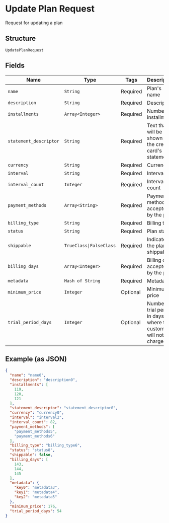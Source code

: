 
# Update Plan Request

Request for updating a plan

## Structure

`UpdatePlanRequest`

## Fields

| Name | Type | Tags | Description |
|  --- | --- | --- | --- |
| `name` | `String` | Required | Plan's name |
| `description` | `String` | Required | Description |
| `installments` | `Array<Integer>` | Required | Number os installments |
| `statement_descriptor` | `String` | Required | Text that will be shown on the credit card's statement |
| `currency` | `String` | Required | Currency |
| `interval` | `String` | Required | Interval |
| `interval_count` | `Integer` | Required | Interval count |
| `payment_methods` | `Array<String>` | Required | Payment methods accepted by the plan |
| `billing_type` | `String` | Required | Billing type |
| `status` | `String` | Required | Plan status |
| `shippable` | `TrueClass\|FalseClass` | Required | Indicates if the plan is shippable |
| `billing_days` | `Array<Integer>` | Required | Billing days accepted by the plan |
| `metadata` | `Hash of String` | Required | Metadata |
| `minimum_price` | `Integer` | Optional | Minimum price |
| `trial_period_days` | `Integer` | Optional | Number of trial period in days, where the customer will not be charged |

## Example (as JSON)

```json
{
  "name": "name0",
  "description": "description0",
  "installments": [
    119,
    120,
    121
  ],
  "statement_descriptor": "statement_descriptor0",
  "currency": "currency0",
  "interval": "interval2",
  "interval_count": 82,
  "payment_methods": [
    "payment_methods5",
    "payment_methods6"
  ],
  "billing_type": "billing_type6",
  "status": "status8",
  "shippable": false,
  "billing_days": [
    143,
    144,
    145
  ],
  "metadata": {
    "key0": "metadata3",
    "key1": "metadata4",
    "key2": "metadata5"
  },
  "minimum_price": 176,
  "trial_period_days": 54
}
```

